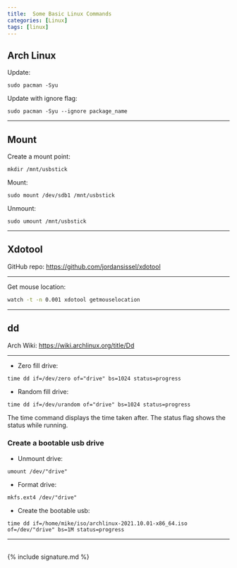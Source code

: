 ```yaml
---
title:  Some Basic Linux Commands
categories: [Linux]
tags: [linux]
---
```


## Arch Linux

Update:
```terminal
sudo pacman -Syu
```

Update with ignore flag:
```terminal
sudo pacman -Syu --ignore package_name
```

---

## Mount

Create a mount point:
```terminal
mkdir /mnt/usbstick
```

Mount:
```terminal
sudo mount /dev/sdb1 /mnt/usbstick
```

Unmount:
```terminal
sudo umount /mnt/usbstick
```

---

## Xdotool

GitHub repo:
<a href="https://github.com/jordansissel/xdotool" target="_blank">https://github.com/jordansissel/xdotool</a>

---

Get mouse location:
```sh
watch -t -n 0.001 xdotool getmouselocation
```

---

## dd

Arch Wiki:
<a href="https://wiki.archlinux.org/title/Dd" target="_blank">https://wiki.archlinux.org/title/Dd</a>

---

- Zero fill drive:
```terminal
time dd if=/dev/zero of="drive" bs=1024 status=progress
```

- Random fill drive:
```terminal
time dd if=/dev/urandom of="drive" bs=1024 status=progress
```

The time command displays the time taken after.  The status flag shows the status while running.


### Create a bootable usb drive

- Unmount drive:
```terminal
umount /dev/"drive"
```

- Format drive:
```terminal
mkfs.ext4 /dev/"drive"
```

- Create the bootable usb:
```terminal
time dd if=/home/mike/iso/archlinux-2021.10.01-x86_64.iso of=/dev/"drive" bs=1M status=progress
```

---
<br>
{% include signature.md %}
